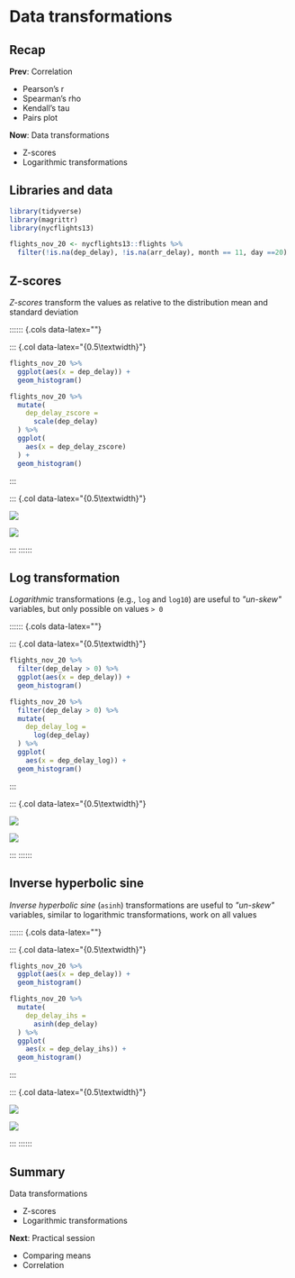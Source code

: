 



<style type="text/css">
.small_r_all pre{
  font-size: 16px;
  line-height: 18px;
}
.small_r_output pre:not(.prettyprint){
  font-size: 16px;
  line-height: 18px;
}
.verysmall_r_output pre:not(.prettyprint){
  font-size: 12px;
  line-height: 14px;
}
</style>



# Data transformations


## Recap

**Prev**: Correlation

- Pearson’s r
- Spearman’s rho
- Kendall’s tau
- Pairs plot

**Now**: Data transformations

- Z-scores
- Logarithmic transformations


## Libraries and data


```r
library(tidyverse)
library(magrittr)  
library(nycflights13)

flights_nov_20 <- nycflights13::flights %>%
  filter(!is.na(dep_delay), !is.na(arr_delay), month == 11, day ==20) 
```




## Z-scores

*Z-scores* transform the values as relative to the distribution mean and standard deviation

:::::: {.cols data-latex=""}

::: {.col data-latex="{0.5\textwidth}"}


```r
flights_nov_20 %>%
  ggplot(aes(x = dep_delay)) +
  geom_histogram()
```


```r
flights_nov_20 %>%
  mutate(
    dep_delay_zscore = 
      scale(dep_delay)
  ) %>%
  ggplot(
    aes(x = dep_delay_zscore)
  ) +
  geom_histogram()
```

:::

::: {.col data-latex="{0.5\textwidth}"}

![](313_L_DataTransformations_files/figure-epub3/unnamed-chunk-4-1.png)<!-- -->

![](313_L_DataTransformations_files/figure-epub3/unnamed-chunk-5-1.png)<!-- -->

:::
::::::



## Log transformation

*Logarithmic* transformations (e.g., `log` and `log10`) are useful to *"un-skew"* variables, but only possible on values `> 0`

:::::: {.cols data-latex=""}

::: {.col data-latex="{0.5\textwidth}"}


```r
flights_nov_20 %>%
  filter(dep_delay > 0) %>%
  ggplot(aes(x = dep_delay)) +
  geom_histogram()
```


```r
flights_nov_20 %>%
  filter(dep_delay > 0) %>%
  mutate(
    dep_delay_log = 
      log(dep_delay)
  ) %>%
  ggplot(
    aes(x = dep_delay_log)) + 
  geom_histogram()
```

:::

::: {.col data-latex="{0.5\textwidth}"}

![](313_L_DataTransformations_files/figure-epub3/unnamed-chunk-8-1.png)<!-- -->

![](313_L_DataTransformations_files/figure-epub3/unnamed-chunk-9-1.png)<!-- -->

:::
::::::



## Inverse hyperbolic sine


*Inverse hyperbolic sine* (`asinh`) transformations are useful to *"un-skew"* variables, similar to logarithmic transformations, work on all values

:::::: {.cols data-latex=""}

::: {.col data-latex="{0.5\textwidth}"}


```r
flights_nov_20 %>%
  ggplot(aes(x = dep_delay)) +
  geom_histogram()
```


```r
flights_nov_20 %>%
  mutate(
    dep_delay_ihs = 
      asinh(dep_delay)
  ) %>%
  ggplot(
    aes(x = dep_delay_ihs)) + 
  geom_histogram()
```

:::

::: {.col data-latex="{0.5\textwidth}"}

![](313_L_DataTransformations_files/figure-epub3/unnamed-chunk-12-1.png)<!-- -->

![](313_L_DataTransformations_files/figure-epub3/unnamed-chunk-13-1.png)<!-- -->

:::
::::::



## Summary

Data transformations

- Z-scores
- Logarithmic transformations

**Next**: Practical session

- Comparing means
- Correlation
